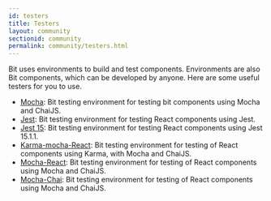 ```yaml
---
id: testers
title: Testers
layout: community
sectionid: community
permalink: community/testers.html
---
```


Bit uses environments to build and test components.
Environments are also Bit components, which can be developed by anyone.
Here are some useful testers for you to use.

- [Mocha](https://bitsrc.io/bit/envs/testers/mocha): Bit testing environment for testing bit components using Mocha and ChaiJS.
- [Jest](https://bitsrc.io/bit/envs/testers/jest): Bit testing environment for testing React components using Jest.
- [Jest 15](https://bitsrc.io/bit/envs/testers/jest-15): Bit testing environment for testing React components using Jest 15.1.1.
- [Karma-mocha-React](https://bitsrc.io/bit/envs/testers/karma-mocha-react): Bit testing environment for testing of React components using Karma, with Mocha and ChaiJS.
- [Mocha-React](https://bitsrc.io/bit/envs/testers/mocha-react): Bit testing environment for testing of React components using Mocha and ChaiJS.
- [Mocha-Chai](https://bitsrc.io/bit/envs/testers/mocha-react-css-modules): Bit testing environment for testing of React components using Mocha and ChaiJS.
